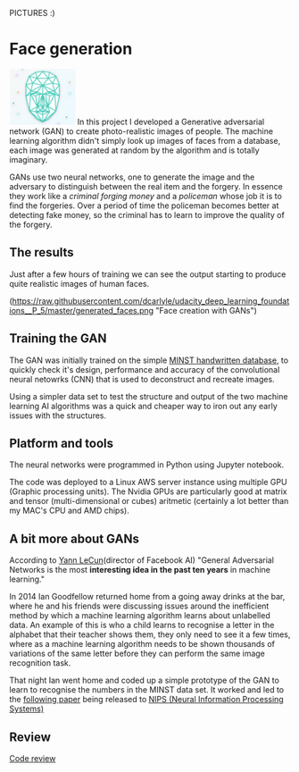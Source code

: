 PICTURES :)


# Face generation

![alt text](https://raw.githubusercontent.com/dcarlyle/udacity_deep_learning_foundations__P_5/master/wireframe_face_udacity.png "Face wireframe") In this project I developed a Generative adversarial network (GAN) to create photo-realistic images of people. The machine learning algorithm didn't simply look up images of faces from a database, each image was generated at random by the algorithm and is totally imaginary.

GANs use two neural networks, one to generate the image and the adversary to distinguish between the real item and the forgery. In essence they work like a *criminal forging money* and a *policeman* whose job it is to find the forgeries. Over a period of time the policeman becomes better at detecting fake money, so the criminal has to learn to improve the quality of the forgery.

## The results
Just after a few hours of training we can see the output starting to produce quite realistic images of human faces.

(https://raw.githubusercontent.com/dcarlyle/udacity_deep_learning_foundations__P_5/master/generated_faces.png "Face creation with GANs")


## Training the GAN
The GAN was initially trained on the simple [MINST handwritten database](https://en.wikipedia.org/wiki/MNIST_database), to quickly check it's design, performance and accuracy of the convolutional neural netowrks (CNN) that is used to deconstruct and recreate images. 

Using a simpler data set to test the structure and output of the two machine learning AI algorithms was a quick and cheaper way to iron out any early issues with the structures.


## Platform and tools
The neural networks were programmed in Python using Jupyter notebook. 

The code was deployed to a Linux AWS server instance using multiple GPU (Graphic processing units). The Nvidia GPUs are particularly good at matrix and tensor (multi-dimensional or cubes) aritmetic (certainly a lot better than my MAC's CPU and AMD chips).


## A bit more about GANs
According to [Yann LeCun](https://medium.com/@devnag/generative-adversarial-networks-gans-in-50-lines-of-code-pytorch-e81b79659e3f)(director of Facebook AI) "General Adversarial Networks is the most **interesting idea in the past ten years** in machine learning."

In 2014 Ian Goodfellow returned home from a going away drinks at the bar, where he and his friends were discussing issues around the inefficient method by which a machine learning algorithm learns about unlabelled data. An example of this is who a child learns to recognise a letter in the alphabet that their teacher shows them, they only need to see it a few times, where as a machine learning algorithm needs to be shown thousands of variations of the same letter before they can perform the same image recognition task.

That night Ian went home and coded up a simple prototype of the GAN to learn to recognise the numbers in the MINST data set. It worked and led to the [following paper](https://arxiv.org/pdf/1406.2661.pdf) being released to [NIPS (Neural Information Processing Systems)](https://nips.cc/About)


## Review
[Code review](https://github.com/dcarlyle/udacity_deep_learning_foundations__P_5 "Code reivew")
